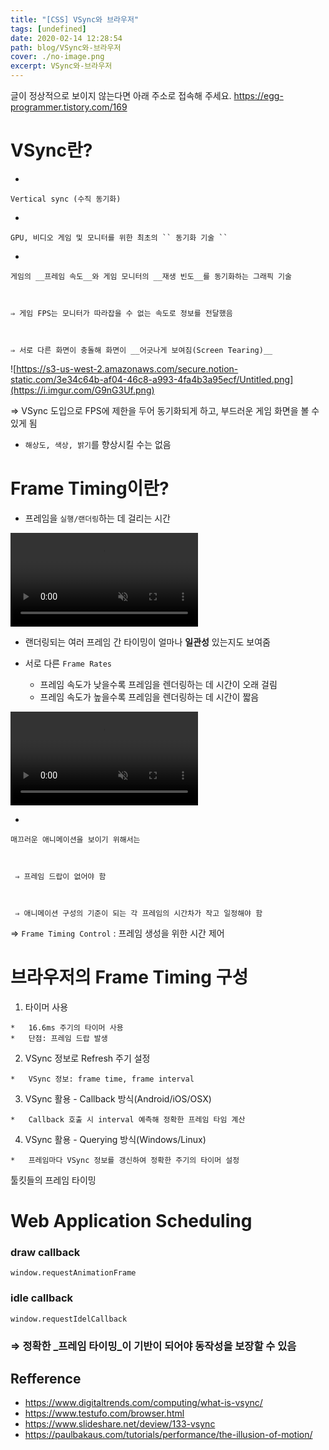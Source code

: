 ```yaml
---
title: "[CSS] VSync와 브라우저"
tags: [undefined]
date: 2020-02-14 12:28:54
path: blog/VSync와-브라우저
cover: ./no-image.png
excerpt: VSync와-브라우저
---
```

글이 정상적으로 보이지 않는다면 아래 주소로 접속해 주세요.
https://egg-programmer.tistory.com/169
# VSync란?

*   
    
    Vertical sync (수직 동기화)
    
    
*   
    
    GPU, 비디오 게임 및 모니터를 위한 최초의 `` 동기화 기술 ``
    
    
*   
    
    게임의 __프레임 속도__와 게임 모니터의 __재생 빈도__를 동기화하는 그래픽 기술
    
    
    
    ⇒ 게임 FPS는 모니터가 따라잡을 수 없는 속도로 정보를 전달했음
    
    
    
    ⇒ 서로 다른 화면이 충돌해 화면이 __어긋나게 보여짐(Screen Tearing)__
    
    

![https://s3-us-west-2.amazonaws.com/secure.notion-static.com/3e34c64b-af04-46c8-a993-4fa4b3a95ecf/Untitled.png](https://i.imgur.com/G9nG3Uf.png)

 ⇒ VSync 도입으로 FPS에 제한을 두어 동기화되게 하고, 부드러운 게임 화면을 볼 수 있게 됨

*   `` 해상도, 색상, 밝기 ``를 향상시킬 수는 없음

# Frame Timing이란?

*   프레임을 `` 실행/랜더링 ``하는 데 걸리는 시간

<video autoplay="" loop="" muted="" playsinline="" src="https://thumbs.gfycat.com/SardonicSociableLeafbird-mobile.mp4" type="video/mp4"></video>

*   랜더링되는 여러 프레임 간 타이밍이 얼마나 __일관성__ 있는지도 보여줌
*   서로 다른 `` Frame Rates ``
    
    *   프레임 속도가 낮을수록 프레임을 렌더링하는 데 시간이 오래 걸림
    *   프레임 속도가 높을수록 프레임을 렌더링하는 데 시간이 짧음
    
    
    

<video autoplay="" loop="" muted="" playsinline="" src="https://thumbs.gfycat.com/SimpleResponsibleBluebottle-mobile.mp4" type="video/mp4">
</video>

*   
    
    매끄러운 애니메이션을 보이기 위해서는
    
    
    
     ⇒ 프레임 드랍이 없어야 함
    
    
    
     ⇒ 애니메이션 구성의 기준이 되는 각 프레임의 시간차가 작고 일정해야 함
    
    

⇒ `` Frame Timing Control `` : 프레임 생성을 위한 시간 제어

# 브라우저의 Frame Timing 구성

1.   타이머 사용
    
    *   16.6ms 주기의 타이머 사용
    *   단점: 프레임 드랍 발생
    
    
    
2.   VSync 정보로 Refresh 주기 설정
    
    *   VSync 정보: frame time, frame interval
    
    
    
3.   VSync 활용 - Callback 방식(Android/iOS/OSX)
    
    *   Callback 호출 시 interval 예측해 정확한 프레임 타임 계산
    
    
    
4.   VSync 활용 - Querying 방식(Windows/Linux)
    
    *   프레임마다 VSync 정보를 갱신하여 정확한 주기의 타이머 설정
    
    
    

툴킷들의 프레임 타이밍 

# Web Application Scheduling

### draw callback

`` window.requestAnimationFrame ``

### idle callback

`` window.requestIdelCallback ``

### ⇒ 정확한 _프레임 타이밍_이 기반이 되어야 동작성을 보장할 수 있음

## Refference

*   <https://www.digitaltrends.com/computing/what-is-vsync/>
*   <https://www.testufo.com/browser.html>
*   <https://www.slideshare.net/deview/133-vsync>
*   <https://paulbakaus.com/tutorials/performance/the-illusion-of-motion/>